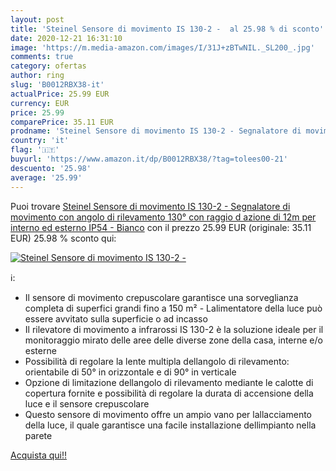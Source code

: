 ```yaml
---
layout: post
title: 'Steinel Sensore di movimento IS 130-2 -  al 25.98 % di sconto'
date: 2020-12-21 16:31:10
image: 'https://m.media-amazon.com/images/I/31J+zBTwNIL._SL200_.jpg'
comments: true
category: ofertas
author: ring
slug: 'B0012RBX38-it'
actualPrice: 25.99 EUR
currency: EUR
price: 25.99
comparePrice: 35.11 EUR
prodname: 'Steinel Sensore di movimento IS 130-2 - Segnalatore di movimento con angolo di rilevamento 130°  con raggio d azione di 12m  per interno ed esterno  IP54 - Bianco'
country: 'it'
flag: '🇮🇹'
buyurl: 'https://www.amazon.it/dp/B0012RBX38/?tag=tolees00-21'
descuento: '25.98'
average: '25.99'
---
```


Puoi trovare [Steinel Sensore di movimento IS 130-2 - Segnalatore di movimento con angolo di rilevamento 130°  con raggio d azione di 12m  per interno ed esterno  IP54 - Bianco](https://www.amazon.it/dp/B0012RBX38/?tag=tolees00-21) con il prezzo 25.99 EUR (originale: 35.11 EUR) 25.98 % sconto qui:

[![Steinel Sensore di movimento IS 130-2 - ](https://m.media-amazon.com/images/I/31J+zBTwNIL._SL200_.jpg)](https://www.amazon.it/dp/B0012RBX38/?tag=tolees00-21)

ℹ️:

- Il sensore di movimento crepuscolare garantisce una sorveglianza completa di superfici grandi fino a 150 m² - Lalimentatore della luce può essere avvitato sulla superficie o ad incasso
- Il rilevatore di movimento a infrarossi IS 130-2 è la soluzione ideale per il monitoraggio mirato delle aree delle diverse zone della casa, interne e/o esterne
- Possibilità di regolare la lente multipla dellangolo di rilevamento: orientabile di 50° in orizzontale e di 90° in verticale
- Opzione di limitazione dellangolo di rilevamento mediante le calotte di copertura fornite e possibilità di regolare la durata di accensione della luce e il sensore crepuscolare
- Questo sensore di movimento offre un ampio vano per lallacciamento della luce, il quale garantisce una facile installazione dellimpianto nella parete

[Acquista qui!!](https://www.amazon.it/dp/B0012RBX38/?tag=tolees00-21)
